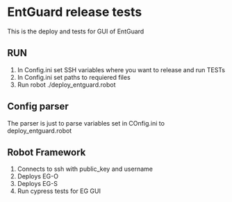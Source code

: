 # EntGuard release tests

This is the deploy and tests for GUI of EntGuard

## RUN

1. In Config.ini set SSH variables where you want to release and run TESTs
2. In Config.ini set paths to requiered files
3. Run robot ./deploy_entguard.robot

## Config parser

The parser is just to parse variables set in COnfig.ini to deploy_entguard.robot

## Robot Framework

1. Connects to ssh with public_key and username
2. Deploys EG-O
3. Deploys EG-S
4. Run cypress tests for EG GUI
